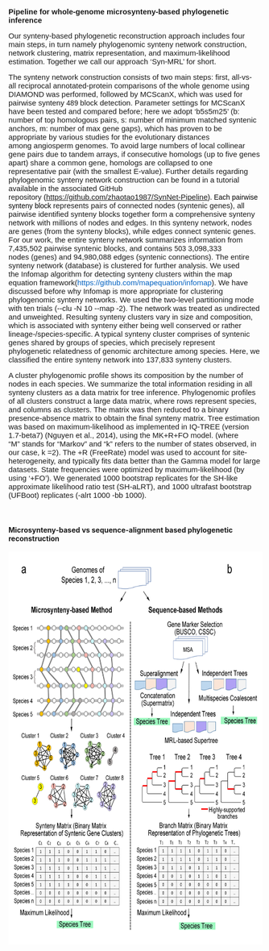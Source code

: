 <p><span style="font-family:helvetica;font-size:15px;"><strong>Pipeline for whole-genome microsynteny-based phylogenetic inference</strong></span></p>
<p><span style="font-family:helvetica;font-size:15px;">Our synteny-based phylogenetic reconstruction approach includes four main steps,</span><span style="font-family:helvetica;font-size:14px;">&nbsp;</span><span style="font-family:helvetica;font-size:15px;">in turn namely phylogenomic synteny network construction, network clustering,</span><span style="font-family:helvetica;font-size:14px;">&nbsp;</span><span style="font-family:helvetica;font-size:15px;">matrix representation, and maximum-likelihood estimation. Together we call our</span><span style="font-family:helvetica;font-size:15px;">&nbsp;</span><span style="font-family:helvetica;font-size:15px;">approach &lsquo;Syn-MRL&rsquo; for short.</span></p>
<p><span style="font-family:helvetica;font-size:15px;">The synteny network construction consists of two main steps: first, all-vs-all&nbsp;</span><span style="font-family:helvetica;font-size:15px;">reciprocal annotated-protein comparisons of the whole genome using DIAMOND</span><span style="font-family:helvetica;font-size:14px;">&nbsp;</span><span style="font-family:helvetica;font-size:15px;">was performed, followed by MCScanX, which was used for pairwise synteny&nbsp;</span><span style="font-family:helvetica;font-size:14px;">489&nbsp;</span><span style="font-family:helvetica;font-size:15px;">block detection. Parameter settings for MCScanX have been tested and compared</span><span style="font-family:helvetica;font-size:15px;">&nbsp;</span><span style="font-family:helvetica;font-size:15px;">before</span><span style="font-family:helvetica;font-size:15px;">; here we adopt &lsquo;b5s5m25&rsquo; (b: number of top homologous pairs, s: number of</span><span style="font-family:helvetica;font-size:15px;">&nbsp;</span><span style="font-family:helvetica;font-size:15px;">minimum matched syntenic anchors, m: number of max gene gaps), which has</span><span style="font-family:helvetica;font-size:15px;">&nbsp;</span><span style="font-family:helvetica;font-size:15px;">proven to be appropriate by various studies for the evolutionary distances among</span><span style="font-family:helvetica;font-size:15px;">&nbsp;</span><span style="font-family:helvetica;font-size:15px;">angiosperm genomes. To avoid large numbers of local collinear gene pairs due to</span><span style="font-family:helvetica;font-size:15px;">&nbsp;</span><span style="font-family:helvetica;font-size:15px;">tandem arrays, if consecutive homologs (up to five genes apart) share a common</span><span style="font-family:helvetica;font-size:15px;">&nbsp;</span><span style="font-family:helvetica;font-size:15px;">gene, homologs are collapsed to one representative pair (with the smallest E-value).</span><span style="font-family:helvetica;font-size:14px;">&nbsp;</span><span style="font-family:helvetica;font-size:15px;">Further details regarding phylogenomic synteny network construction can be found</span><span style="font-family:helvetica;font-size:14px;">&nbsp;</span><span style="font-family:helvetica;font-size:15px;">in a tutorial available in the associated GitHub repository</span><span style="font-family:helvetica;font-size:15px;">&nbsp;</span><span style="font-family:helvetica;color:rgb(0,0,0);">(</span><a href="https://github.com/zhaotao1987/SynNet-Pipeline"><span style="font-family:helvetica;font-size:15px;">https://github.com/zhaotao1987/SynNet-Pipeline</span></a><span style="font-family:helvetica;color:rgb(0,0,0);">). Each pairwise synteny block</span><span style="font-family:helvetica;color:rgb(0,0,0);">&nbsp;</span><span style="font-family:helvetica;font-size:15px;">represents pairs of connected nodes (syntenic genes), all pairwise identified synteny</span><span style="font-family:helvetica;font-size:15px;">&nbsp;</span><span style="font-family:helvetica;font-size:15px;">blocks together form a comprehensive synteny network with millions of nodes and</span><span style="font-family:helvetica;font-size:15px;">&nbsp;</span><span style="font-family:helvetica;font-size:15px;">edges. In this synteny network, nodes are genes (from the synteny blocks), while</span><span style="font-family:helvetica;font-size:15px;">&nbsp;</span><span style="font-family:helvetica;font-size:15px;">edges connect syntenic genes. For our work, the entire synteny network summarizes</span><span style="font-family:helvetica;font-size:15px;">&nbsp;</span><span style="font-family:helvetica;font-size:15px;">information from 7,435,502 pairwise syntenic blocks, and contains&nbsp;</span><span style="font-family:helvetica;font-size:14px;">503&nbsp;</span><span style="font-family:helvetica;font-size:15px;">3,098,333 nodes</span><span style="font-family:helvetica;font-size:15px;">&nbsp;</span><span style="font-family:helvetica;font-size:15px;">(genes) and 94,980,088 edges (syntenic connections).</span><span style="font-family:helvetica;font-size:15px;">&nbsp;</span><span style="font-family:helvetica;font-size:15px;">The entire synteny network (database) is clustered for further analysis. We used the</span><span style="font-family:helvetica;font-size:15px;">&nbsp;</span><span style="font-family:helvetica;font-size:15px;">Infomap algorithm for detecting synteny clusters within the map equation</span><span style="font-family:helvetica;font-size:15px;">&nbsp;</span><span style="font-family:helvetica;font-size:15px;">framework</span><span style="font-family:helvetica;font-size:15px;">(</span><span style="font-family:helvetica;color:rgb(5,99,194);font-size:15px;">https://github.com/mapequation/infomap</span><span style="font-family:helvetica;font-size:15px;">). We have discussed before</span><span style="font-family:helvetica;font-size:15px;">&nbsp;</span><span style="font-family:helvetica;font-size:15px;">why Infomap is more appropriate for clustering phylogenomic synteny networks.&nbsp;</span><span style="font-family:helvetica;font-size:15px;">We used the two-level partitioning mode with ten trials (--clu -N 10 --map -2). The&nbsp;</span><span style="font-family:helvetica;font-size:15px;">network was treated as undirected and unweighted. Resulting synteny clusters vary</span><span style="font-family:helvetica;font-size:15px;">&nbsp;</span><span style="font-family:helvetica;font-size:15px;">in size and composition, which is associated with synteny either being well&nbsp;</span><span style="font-family:helvetica;font-size:15px;">conserved or rather lineage-/species-specific. A typical synteny cluster comprises of</span><span style="font-family:helvetica;font-size:15px;">&nbsp;</span><span style="font-family:helvetica;font-size:15px;">syntenic genes shared by groups of species, which precisely represent phylogenetic</span><span style="font-family:helvetica;font-size:15px;">&nbsp;</span><span style="font-family:helvetica;font-size:15px;">relatedness of genomic architecture among species. Here, we classified the</span><span style="font-family:helvetica;font-size:15px;">&nbsp;</span><span style="font-family:helvetica;font-size:15px;">entire synteny network into 137,833 synteny clusters.</span></p>
<p style="margin-top:0.0000pt;margin-right:0.0000pt;margin-bottom:0.0000pt;margin-left:0.0000pt;text-align:left;"><span style="font-family:helvetica;font-size:15px;">A cluster phylogenomic profile shows its composition by the number of nodes in</span><span style="font-family:helvetica;font-size:15px;">&nbsp;</span><span style="font-family:helvetica;font-size:15px;">each species. We summarize the total information residing in all synteny clusters as</span><span style="font-family:helvetica;font-size:15px;">&nbsp;</span><span style="font-family:helvetica;font-size:15px;">a data matrix for tree inference. Phylogenomic profiles of all clusters construct a</span><span style="font-family:helvetica;font-size:15px;">&nbsp;</span><span style="font-family:helvetica;font-size:15px;">large data matrix, where rows represent species, and columns as clusters.</span><span style="font-family:helvetica;font-size:15px;">&nbsp;</span><span style="font-family:helvetica;font-size:15px;">The matrix was then reduced to a binary presence-absence matrix to obtain the final</span><span style="font-family:helvetica;font-size:15px;">&nbsp;</span><span style="font-family:helvetica;font-size:15px;">synteny matrix. Tree estimation was based on maximum-likelihood as implemented in IQ-TREE</span><span style="font-family:helvetica;font-size:15px;">&nbsp;</span><span style="font-family:helvetica;font-size:15px;">(version 1.7-beta7) (Nguyen et al., 2014), using the MK+R+FO model. (where &ldquo;M&rdquo;</span><span style="font-family:helvetica;font-size:15px;">&nbsp;</span><span style="font-family:helvetica;font-size:15px;">stands for &ldquo;Markov&rdquo; and &ldquo;k&rdquo; refers to the number of states observed, in our case, k =2). The +R (FreeRate) model was used to account for site-heterogeneity, and</span><span style="font-family:helvetica;font-size:15px;">&nbsp;</span><span style="font-family:helvetica;font-size:15px;">typically fits data better than the Gamma model for large datasets. State</span><span style="font-family:helvetica;font-size:15px;">&nbsp;</span><span style="font-family:helvetica;font-size:15px;">frequencies were optimized by maximum-likelihood (by using &lsquo;+FO&rsquo;). We generated</span><span style="font-family:helvetica;font-size:15px;">&nbsp;</span><span style="font-family:helvetica;font-size:15px;">1000 bootstrap replicates for the SH-like approximate likelihood ratio test (SH-aLRT),</span><span style="font-family:helvetica;font-size:15px;">&nbsp;</span><span style="font-family:helvetica;font-size:15px;">and 1000 ultrafast bootstrap (UFBoot) replicates (-alrt 1000 -bb 1000).</span></p>
<p><span style="font-family:Calibri;font-size:14px;">&nbsp;</span></p>

<h4><strong>Microsynteny-based vs sequence-alignment based phylogenetic reconstruction</strong></h4>
<p><strong><img src="https://github.com/zhaotao1987/Syn-MRL/blob/master/Figure_1.jpg?raw=true" alt="me" width="700" height="780" /></strong></p>
